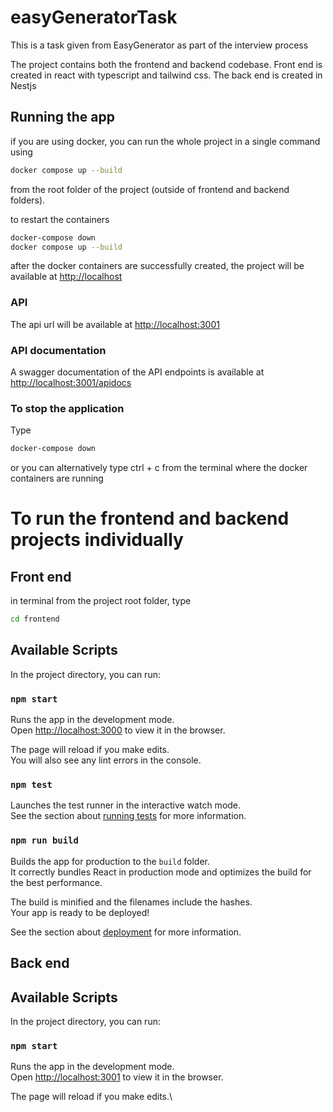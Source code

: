 # easyGeneratorTask

This is a task given from EasyGenerator as part of the interview process

The project contains both the frontend and backend codebase. Front end is created in react with typescript and tailwind css. The back end is created in Nestjs

## Running the app

if you are using docker, you can run the whole project in a single command using

```bash
docker compose up --build
```

from the root folder of the project (outside of frontend and backend folders).

to restart the containers

```bash
docker-compose down
docker compose up --build
```

after the docker containers are successfully created, the project will be available at [http://localhost](http://localhost)

### API

The api url will be available at [http://localhost:3001](http://localhost:3001)

### API documentation

A swagger documentation of the API endpoints is available at [http://localhost:3001/apidocs](http://localhost:3001/apidocs)

### To stop the application

Type

```bash
docker-compose down
```

or you can alternatively type ctrl + c from the terminal where the docker containers are running

# To run the frontend and backend projects individually

## Front end

in terminal from the project root folder, type

```bash
cd frontend
```

## Available Scripts

In the project directory, you can run:

### `npm start`

Runs the app in the development mode.\
Open [http://localhost:3000](http://localhost:3000) to view it in the browser.

The page will reload if you make edits.\
You will also see any lint errors in the console.

### `npm test`

Launches the test runner in the interactive watch mode.\
See the section about [running tests](https://facebook.github.io/create-react-app/docs/running-tests) for more information.

### `npm run build`

Builds the app for production to the `build` folder.\
It correctly bundles React in production mode and optimizes the build for the best performance.

The build is minified and the filenames include the hashes.\
Your app is ready to be deployed!

See the section about [deployment](https://facebook.github.io/create-react-app/docs/deployment) for more information.

## Back end

## Available Scripts

In the project directory, you can run:

### `npm start`

Runs the app in the development mode.\
Open [http://localhost:3001](http://localhost:3001) to view it in the browser.

The page will reload if you make edits.\
